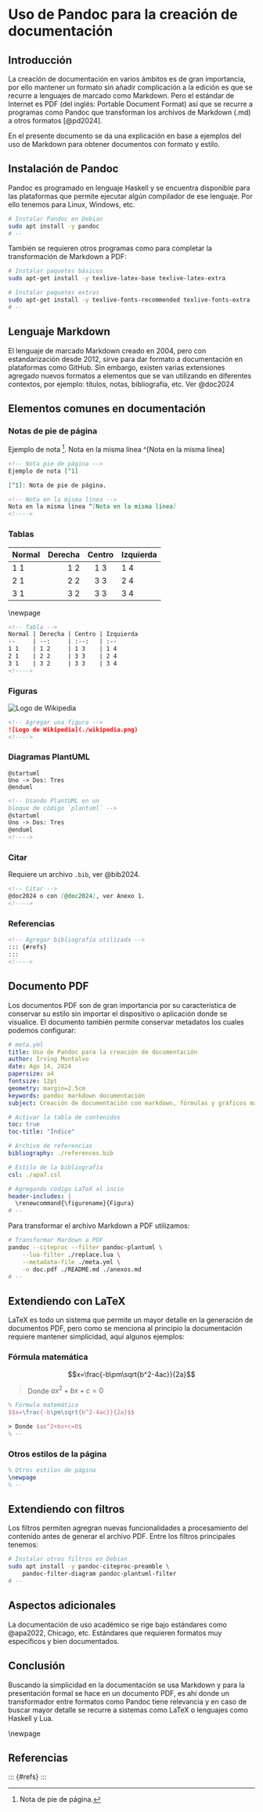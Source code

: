 # Uso de Pandoc para la creación de documentación

## Introducción

La creación de documentación en varios ámbitos es de gran importancia, por ello mantener un formato sin añadir complicación a la edición es que se recurre a lenguajes de marcado como Markdown. Pero el estándar de Internet es PDF (del inglés: Portable Document Format) así que se recurre a programas como Pandoc que transforman los archivos de Markdown (.md) a otros formatos [@pd2024].

En el presente documento se da una explicación en base a ejemplos del uso de Markdown para obtener documentos con formato y estilo.

## Instalación de Pandoc

Pandoc es programado en lenguaje Haskell y se encuentra disponible para las plataformas que permite ejecutar algún compilador de ese lenguaje. Por ello tenemos para Linux, Windows, etc.

```bash
# Instalar Pandoc en Debian
sudo apt install -y pandoc
# --
```

También se requieren otros programas como para completar la transformación de Markdown a PDF:

```bash
# Instalar paquetes básicos
sudo apt-get install -y texlive-latex-base texlive-latex-extra

# Instalar paquetes extras
sudo apt-get install -y texlive-fonts-recommended texlive-fonts-extra
# --
```

## Lenguaje Markdown

El lenguaje de marcado Markdown creado en 2004, pero con estandarización desde 2012, sirve para dar formato a documentación en plataformas como GitHub. Sin embargo, existen varias extensiones agregado nuevos formatos a elementos que se van utilizando en diferentes contextos, por ejemplo: títulos, notas, bibliografía, etc. Ver @doc2024

## Elementos comunes en documentación

### Notas de pie de página

Ejemplo de nota [^1].
Nota en la misma línea ^[Nota en la misma línea]

[^1]: Nota de pie de página.

```md
<!-- Nota pie de página -->
Ejemplo de nota [^1]

[^1]: Nota de pie de página.

<!-- Nota en la misma línea -->
Nota en la misma línea ^[Nota en la misma línea]
<!---->
```

### Tablas

Normal | Derecha | Centro | Izquierda
--     | --:     | :--:   | :--
1 1    | 1 2     | 1 3    | 1 4
2 1    | 2 2     | 3 3    | 2 4
3 1    | 3 2     | 3 3    | 3 4

\newpage
```md
<!-- Tabla -->
Normal | Derecha | Centro | Izquierda
--     | --:     | :--:   | :--
1 1    | 1 2     | 1 3    | 1 4
2 1    | 2 2     | 3 3    | 2 4
3 1    | 3 2     | 3 3    | 3 4
<!---->
```

### Figuras

![Logo de Wikipedia](./article/images/wikipedia.png)

```md
<!-- Agregar una figura -->
![Logo de Wikipedia](./wikipedia.png)
<!---->
```

### Diagramas PlantUML

```plantuml
@startuml
Uno -> Dos: Tres
@enduml
```

```md
<!-- Usando PlantUML en un
bloque de código `plantuml` -->
@startuml
Uno -> Dos: Tres
@enduml
<!---->
```

### Citar

Requiere un archivo `.bib`, ver @bib2024.

```md
<!-- Citar -->
@doc2024 o con [@doc2024], ver Anexo 1.
<!---->
```

### Referencias

```md
<!-- Agregar bibliografía utilizada -->
::: {#refs}
:::
<!---->
```

## Documento PDF

Los documentos PDF son de gran importancia por su característica de conservar su estilo sin importar el dispositivo o aplicación donde se visualice. El documento también permite conservar metadatos los cuales podemos configurar:

```yml
# meta.yml
title: Uso de Pandoc para la creación de documentación
author: Irving Montalvo
date: Ago 14, 2024
papersize: a4
fontsize: 12pt
geometry: margin=2.5cm
keywords: pandoc markdown documentación
subject: Creación de documentación con markdown, fórmulas y gráficos matemáticos

# Activar la tabla de contenidos
toc: true
toc-title: "Índice"

# Archivo de referencias
bibliography: ./references.bib

# Estilo de la bibliografía
csl: ./apa7.csl

# Agregando código LaTeX al incio
header-includes: |
  \renewcommand{\figurename}{Figura}
# --
```

Para transformar el archivo Markdown a PDF utilizamos:

```bash
# Transformar Mardown a PDF
pandoc --citeproc --filter pandoc-plantuml \
    --lua-filter ./replace.lua \
    --metadata-file ./meta.yml \
    -o doc.pdf ./README.md ./anexos.md
# --
```

## Extendiendo con LaTeX

LaTeX es todo un sistema que permite un mayor detalle en la generación de documentos PDF, pero como se menciona al principio la documentación requiere mantener simplicidad, aquí algunos ejemplos:

### Fórmula matemática

$$x=\frac{-b\pm\sqrt{b^2-4ac}}{2a}$$

> Donde $ax^2+bx+c=0$

```tex
% Fórmula matemática
$$x=\frac{-b\pm\sqrt{b^2-4ac}}{2a}$$

> Donde $ax^2+bx+c=0$
% --
```

### Otros estilos de la página

```tex
% Otros estilos de página
\newpage
% --
```

## Extendiendo con filtros

Los filtros permiten agregran nuevas funcionalidades a procesamiento del contenido antes de generar el archivo PDF. Entre los filtros principales tenemos:

```bash
# Instalar otros filtros en Debian
sudo apt install -y pandoc-citeproc-preamble \
    pandoc-filter-diagram pandoc-plantuml-filter
# --
```

## Aspectos adicionales

La documentación de uso académico se rige bajo estándares como @apa2022, Chicago, etc. Estándares que requieren formatos muy específicos y bien documentados.

## Conclusión

Buscando la simplicidad en la documentación se usa Markdown y para la presentación formal se hace en un documento PDF, es ahí donde un transformador entre formatos como Pandoc tiene relevancia y en caso de buscar mayor detalle se recurre a sistemas como LaTeX o lenguajes como Haskell y Lua.

\newpage

## Referencias

::: {#refs}
:::
